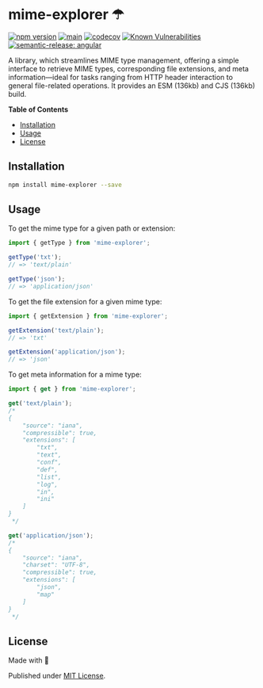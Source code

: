 # mime-explorer ☂

[![npm version](https://badge.fury.io/js/mime-explorer.svg)](https://badge.fury.io/js/mime-explorer)
[![main](https://github.com/tada5hi/mime-explorer/actions/workflows/main.yml/badge.svg)](https://github.com/tada5hi/mime-explorer/actions/workflows/main.yml)
[![codecov](https://codecov.io/gh/tada5hi/mime-explorer/branch/master/graph/badge.svg?token=80LA00PIGM)](https://codecov.io/gh/tada5hi/mime-explorer)
[![Known Vulnerabilities](https://snyk.io/test/github/Tada5hi/mime-explorer/badge.svg?targetFile=package.json)](https://snyk.io/test/github/Tada5hi/mime-explorer?targetFile=package.json)
[![semantic-release: angular](https://img.shields.io/badge/semantic--release-angular-e10079?logo=semantic-release)](https://github.com/semantic-release/semantic-release)

A library, which streamlines MIME type management, offering a simple interface to retrieve MIME types,
corresponding file extensions, and meta information—ideal for tasks ranging from HTTP header interaction
to general file-related operations.
It provides an ESM (136kb) and CJS (136kb) build.

**Table of Contents**

- [Installation](#installation)
- [Usage](#usage)
- [License](#license)

## Installation

```bash
npm install mime-explorer --save
```

## Usage

To get the mime type for a given path or extension:

```typescript
import { getType } from 'mime-explorer';

getType('txt');
// => 'text/plain'

getType('json');
// => 'application/json'
```

To get the file extension for a given mime type:

```typescript
import { getExtension } from 'mime-explorer';

getExtension('text/plain');
// => 'txt'

getExtension('application/json');
// => 'json'
```

To get meta information for a mime type:

```typescript
import { get } from 'mime-explorer';

get('text/plain');
/*
{
    "source": "iana",
    "compressible": true,
    "extensions": [
        "txt",
        "text",
        "conf",
        "def",
        "list",
        "log",
        "in",
        "ini"
    ]
}
 */

get('application/json');
/*
{
    "source": "iana",
    "charset": "UTF-8",
    "compressible": true,
    "extensions": [
        "json",
        "map"
    ]
}
 */
```

## License

Made with 💚

Published under [MIT License](./LICENSE).
